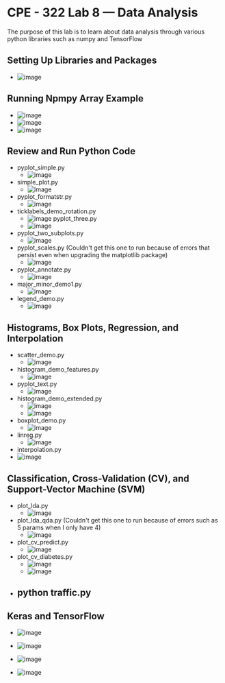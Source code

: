 # CPE - 322 Lab 8 — Data Analysis
The purpose of this lab is to learn about data analysis through various python libraries such as numpy and TensorFlow

## Setting Up Libraries and Packages
- ![image](https://github.com/h-pyo/cpe-322/assets/89234087/8a42921f-8270-4bac-8525-a377dce885fc)

## Running Npmpy Array Example
- ![image](https://github.com/h-pyo/cpe-322/assets/89234087/eee4edb2-6229-403b-9e4e-73ff28189e86)
- ![image](https://github.com/h-pyo/cpe-322/assets/89234087/665a9809-91a8-463c-8665-fb9663cccfcb)
- ![image](https://github.com/h-pyo/cpe-322/assets/89234087/af4e9d6f-ec12-4a63-ab0e-f3ab86088ff4)

## Review and Run Python Code
- pyplot_simple.py
  - ![image](https://github.com/h-pyo/cpe-322/assets/89234087/2e049d4c-b9f8-4f51-9297-809bfdf32e4a)
- simple_plot.py
  - ![image](https://github.com/h-pyo/cpe-322/assets/89234087/2de53fc6-3318-4854-b196-875e58591299)
- pyplot_formatstr.py
  - ![image](https://github.com/h-pyo/cpe-322/assets/89234087/fb9ea457-78cd-467c-a4b9-e905f11f358a)
- ticklabels_demo_rotation.py
  - ![image](https://github.com/h-pyo/cpe-322/assets/89234087/beed9ff6-5b82-4958-8149-8ff06d58a824)
 pyplot_three.py
  - ![image](https://github.com/h-pyo/cpe-322/assets/89234087/04f1c978-91cd-45db-bdd3-8d5cb1167dce)
- pyplot_two_subplots.py
  - ![image](https://github.com/h-pyo/cpe-322/assets/89234087/25b83a58-69cd-4c58-9240-11e043a86183)
- pyplot_scales.py (Couldn't get this one to run because of errors that persist even when upgrading the matplotlib package)
  - ![image](https://github.com/h-pyo/cpe-322/assets/89234087/a125bce0-2a9c-4d5c-be13-443796edadc3)
- pyplot_annotate.py
  - ![image](https://github.com/h-pyo/cpe-322/assets/89234087/95e00a79-252f-4acf-9c8a-24549d1a279a)
- major_minor_demo1.py
  - ![image](https://github.com/h-pyo/cpe-322/assets/89234087/9c65725a-6093-4b89-b5a5-cdb3a1322c22)
- legend_demo.py
  - ![image](https://github.com/h-pyo/cpe-322/assets/89234087/8fa20c60-98c0-465b-a6b7-55ba83fea729)

## Histograms, Box Plots, Regression, and Interpolation
- scatter_demo.py
  - ![image](https://github.com/h-pyo/cpe-322/assets/89234087/327fc2cb-e993-4009-800b-f4595b5979e9)
- histogram_demo_features.py
  - ![image](https://github.com/h-pyo/cpe-322/assets/89234087/d415a6b1-d432-4438-9670-ef06e15a3d3d)
- pyplot_text.py
  - ![image](https://github.com/h-pyo/cpe-322/assets/89234087/a50bc3ef-00e7-4eca-96bc-46f3454600ad)
- histogram_demo_extended.py
  - ![image](https://github.com/h-pyo/cpe-322/assets/89234087/451db5a9-fc2e-4c0a-8c6e-0389cfc46cbc)
  - ![image](https://github.com/h-pyo/cpe-322/assets/89234087/a7bfcafd-de22-4a0e-9568-1bf325470a29)
- boxplot_demo.py
  - ![image](https://github.com/h-pyo/cpe-322/assets/89234087/7e6f5059-5fef-469b-9643-5174e07fadc6)
- linreg.py
  - ![image](https://github.com/h-pyo/cpe-322/assets/89234087/30d8fed0-5fde-433f-9d89-29161e4528b9)
 - interpolation.py
  - ![image](https://github.com/h-pyo/cpe-322/assets/89234087/b10fba92-a238-4378-8675-85f12d35d2c3)

## Classification, Cross-Validation (CV), and Support-Vector Machine (SVM)
- plot_lda.py
  - ![image](https://github.com/h-pyo/cpe-322/assets/89234087/6c472d90-9ef8-4c56-a8a4-dac52d464a87)
- plot_lda_qda.py (Couldn't get this one to run because of errors such as 5 params when I only have 4)
  - ![image](https://github.com/h-pyo/cpe-322/assets/89234087/7946ba94-044f-4576-bcb2-482db0c329b7)
- plot_cv_predict.py
  - ![image](https://github.com/h-pyo/cpe-322/assets/89234087/4840711d-97cd-45ae-bad3-db85b6b244fb)
- plot_cv_diabetes.py
  - ![image](https://github.com/h-pyo/cpe-322/assets/89234087/3407dc35-7f5c-47c4-95cf-9c39806ace93)
  - ![image](https://github.com/h-pyo/cpe-322/assets/89234087/58c864b4-b5c4-4dd9-9712-8bcd876fe018)
- python traffic.py
  - 



## Keras and TensorFlow
- ![image](https://github.com/h-pyo/cpe-322/assets/89234087/05c5118b-9ba6-406a-a6ba-823563a4ec95)
- ![image](https://github.com/h-pyo/cpe-322/assets/89234087/c7e9ce90-101a-4eb0-8eda-9a9a6a9db98b)

- ![image](https://github.com/h-pyo/cpe-322/assets/89234087/7d88efd2-b841-4bd7-a0b3-580421c50199)
- ![image](https://github.com/h-pyo/cpe-322/assets/89234087/92f0c27e-b0c5-480b-b401-0934513489e0)

